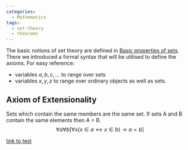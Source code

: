 ```yaml
---
categories:
  - Mathematics
tags:
  - set-theory
  - theorems
---
```


The basic notions of set theory are defined in
[Basic properties of sets](Basic%20properties%20of%20sets.md). There we
introduced a formal syntax that will be utilised to define the axioms. For easy
reference:

- variables $a,b,c,...$ to range over sets
- variables $x,y,z$ to range over ordinary objects as well as sets.

## Axiom of Extensionality

Sets which contain the same members are the same set. If sets A and B contain
the same elements then A = B.
$$\forall a \forall b [\forall x (x \in a \longleftrightarrow x \in b) \rightarrow a =b]$$

[link to test](/testFolder/beta.md)

